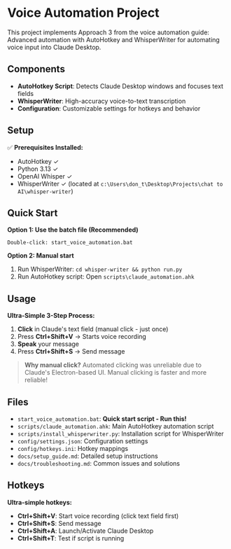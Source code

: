 # Voice Automation Project

This project implements Approach 3 from the voice automation guide: Advanced automation with AutoHotkey and WhisperWriter for automating voice input into Claude Desktop.

## Components

- **AutoHotkey Script**: Detects Claude Desktop windows and focuses text fields
- **WhisperWriter**: High-accuracy voice-to-text transcription
- **Configuration**: Customizable settings for hotkeys and behavior

## Setup

✅ **Prerequisites Installed:**
- AutoHotkey ✓
- Python 3.13 ✓
- OpenAI Whisper ✓
- WhisperWriter ✓ (located at `c:\Users\don_t\Desktop\Projects\chat to AI\whisper-writer`)

## Quick Start

**Option 1: Use the batch file (Recommended)**
```
Double-click: start_voice_automation.bat
```

**Option 2: Manual start**
1. Run WhisperWriter: `cd whisper-writer && python run.py`
2. Run AutoHotkey script: Open `scripts\claude_automation.ahk`

## Usage

**Ultra-Simple 3-Step Process:**

1. **Click** in Claude's text field (manual click - just once)
2. Press **Ctrl+Shift+V** → Starts voice recording
3. **Speak** your message
4. Press **Ctrl+Shift+S** → Send message

> **Why manual click?** Automated clicking was unreliable due to Claude's Electron-based UI. Manual clicking is faster and more reliable!

## Files

- `start_voice_automation.bat`: **Quick start script - Run this!**
- `scripts/claude_automation.ahk`: Main AutoHotkey automation script
- `scripts/install_whisperwriter.py`: Installation script for WhisperWriter
- `config/settings.json`: Configuration settings
- `config/hotkeys.ini`: Hotkey mappings
- `docs/setup_guide.md`: Detailed setup instructions
- `docs/troubleshooting.md`: Common issues and solutions

## Hotkeys

**Ultra-simple hotkeys:**

- **Ctrl+Shift+V**: Start voice recording (click text field first)
- **Ctrl+Shift+S**: Send message
- **Ctrl+Shift+A**: Launch/Activate Claude Desktop
- **Ctrl+Shift+T**: Test if script is running